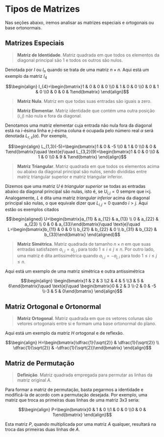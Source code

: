 # Tipos de Matrizes

Nas seções abaixo, iremos analisar as matrizes especiais e ortogonais ou base ortonormais.

## Matrizes Especiais

> **Matriz de Identidade**. Matriz quadrada em que todos os elementos da diagonal principal são $1$ e todos os outros são nulos.

Denotada por $I$ ou $I_{n}$ quando se trata de uma matriz $n\times n$. Aqui está um exemplo da matriz $I_{4}$

```math
\begin{align}
I_{4}=\begin{bmatrix}1 & 0 & 0 & 0 \\0 & 1 & 0 & 0 \\0 & 0 & 1 & 0 \\0 & 0 & 0 & 1\end{bmatrix}
\end{align}
```

> **Matriz Nula**. Matriz em que todas suas entradas são iguais a zero.

> **Matriz Elementar**. Matriz identidade que contém uma outra posição $(i,j)$ não nula e fora da diagonal.

Denotamos uma matriz elementar cuja entrada não nula fora da diagonal está na $i$-ésima linha e $j$-ésima coluna é ocupada pelo número real $\alpha$ será denotada $L_{r,s}(\alpha)$. Por exemplo,

```math
\begin{align}
L_{1,3}(-5)=\begin{bmatrix}1 & 0 & -5 \\0 & 1 & 0 \\0 & 0 & 1\end{bmatrix}\quad \text{e}\quad L_{3,2}(9)=\begin{bmatrix}1 & 0 & 0 \\0 & 1 & 0 \\0 & 9 & 1\end{bmatrix}  
\end{align}
```

> **Matriz Triangular**. Matriz quadrada em que todos os elementos acima ou abaixo da diagonal principal são nulos, sendo divididas entre matriz triangular superior e matriz triangular inferior.

Dizemos que uma matriz $U$ é *triangular superior* se todas as entradas abaixo da diagonal principal são nulas, isto é, se $U_{i,j}=0$ sempre que i<j. Analogamente, $L$ é dita uma matriz *triangular inferior* acima da diagonal principal são nulas, o que equivale dizer que $L_{i,j}=0$ quando $i>j$. Aqui estão os exemplos citados

```math
\begin{aligned}
U=\begin{bmatrix}a_{11} & a_{12} & a_{13} \\ 0 & a_{22} & a_{23} \\ 0 & 0 & a_{33}\end{bmatrix}\quad \text{e}\quad L=\begin{bmatrix}b_{11} & 0 & 0 \\ b_{21} & b_{22} & 0 \\ b_{31} & b_{32} & b_{33}\end{bmatrix}  
\end{aligned}
```

> **Matriz Simétrica**. Matriz quadrada de tamanho $n\times n$ em que suas entradas satisfazem $a_{i,j}=a_{j,i}$ para todo $1\leq i\leq j\leq n$. Por outro lado, uma matriz é dita antissimétrica quando $a_{i,j}=-a_{j,i}$ para todo $1\leq i\leq j\leq n$.

Aqui está um exemplo de uma matriz simétrica e outra antissimétrica

```math
\begin{align}
\begin{bmatrix}1 & 2 & 3 \\2 & 4 & 5 \\3 & 5 & 6\end{bmatrix}\quad \text{e}\quad \begin{bmatrix}0 & 2 & 3 \\-2 & 0 & -5 \\-3 & 5 & 0\end{bmatrix}  
\end{align}
```

## Matriz Ortogonal e Ortonormal

> **Matriz Ortogonal**.  Matriz quadrada em que os vetores colunas são vetores ortogonais entre si e formam uma base ortonormal do plano.

Aqui está um exemplo da matriz $H$ ortogonal e de reflexão.

```math
\begin{align}
H=\begin{bmatrix}\dfrac{1}{\sqrt{2}} & \dfrac{1}{\sqrt{2}} \\ \dfrac{1}{\sqrt{2}} & -\dfrac{1}{\sqrt{2}}\end{bmatrix}
\end{align}
```

## Matriz de Permutação

> **Definição**. Matriz quadrada empregada para permutar as linhas da matriz original $A$.

Para formar a matriz de permutação, basta pegarmos a identidade e modificá-la de acordo com a permutação desejada. Por exemplo, uma matriz que troca as primeiras duas linhas de uma matriz 3x3 seria:

```math
\begin{align}
P=\begin{bmatrix}0 & 1 & 0 \\1 & 0 & 0 \\0 & 0 & 1\end{bmatrix}
\end{align}
```

Esta matriz $P$, quando multiplicada por uma matriz $A$ qualquer, resultará na troca das primeiras duas linhas de $A$.

